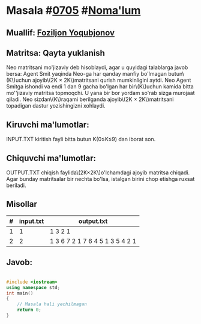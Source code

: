 
<h1>Masala #<a href="https://robocontest.uz/tasks/0705">0705</a> #<a href="https://robocontest.uz/tasks?category=1">Noma'lum</a></h1>
<h2> Muallif: <a href="https://robocontest.uz/profile/foziljon_0706">Foziljon Yoqubjonov</a></h2>
<h2>Matritsa: Qayta yuklanish</h2>
<p>Neo matritsani mo'jizaviy deb hisoblaydi, agar u quyidagi talablarga javob bersa:
Agent Smit yaqinda Neo-ga har qanday manfiy bo'lmagan butun\(K\)uchun ajoyib\(2K × 2K\)matritsani qurish mumkinligini aytdi. Neo Agent Smitga ishondi va endi 1 dan 9 gacha bo'lgan har bir\(K\)uchun kamida bitta mo''jizaviy matritsa topmoqchi. U yana bir bor yordam so'rab sizga murojaat qiladi.
Neo sizdan\(K\)raqami berilganda ajoyib\(2K × 2K\)matritsani topadigan dastur yozishingizni xohlaydi.</p>
<h2>Kiruvchi ma'lumotlar:</h2>
<p>INPUT.TXT kiritish fayli bitta butun ​K(0≤K≤9)​ dan iborat son.</p>
<h2>Chiquvchi ma'lumotlar:</h2>
<p>OUTPUT.TXT chiqish faylida\(2K×2K\)o'lchamdagi ajoyib matritsa chiqadi. Agar bunday matritsalar bir nechta bo'lsa, istalgan birini chop etishga ruxsat beriladi.</p>
<h2>Misollar</h2>
<table>
    <thead>
        <tr>
            <th>#</th>
            <th>input.txt</th>
            <th>output.txt</th>
        </tr>
    </thead>
    <tbody>
            <tr>
                <td>1</td>
                <td>1</td>
                <td>1 3
2 1</td>
            </tr>
            <tr>
                <td>2</td>
                <td>2</td>
                <td>1 3 6 7
2 1 7 6
4 5 1 3
5 4 2 1</td>
            </tr>
    </tbody>
    </table>
    
<h2>Javob:</h2>

######
```cpp
#include <iostream>
using namespace std;
int main()
{
    // Masala hali yechilmagan
    return 0;
}
```
